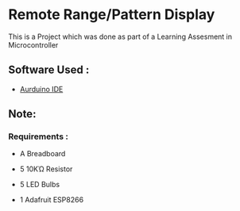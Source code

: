 # Remote Range/Pattern Display 

This is a Project which was done as part of a Learning Assesment in Microcontroller 

## Software Used :

- [Aurduino IDE](https://www.arduino.cc/en/main/software)

## Note:
  ### Requirements :

   - A Breadboard 
     
   - 5 10KΏ Resistor 
     
   - 5 LED Bulbs 
     
   - 1 Adafruit ESP8266

